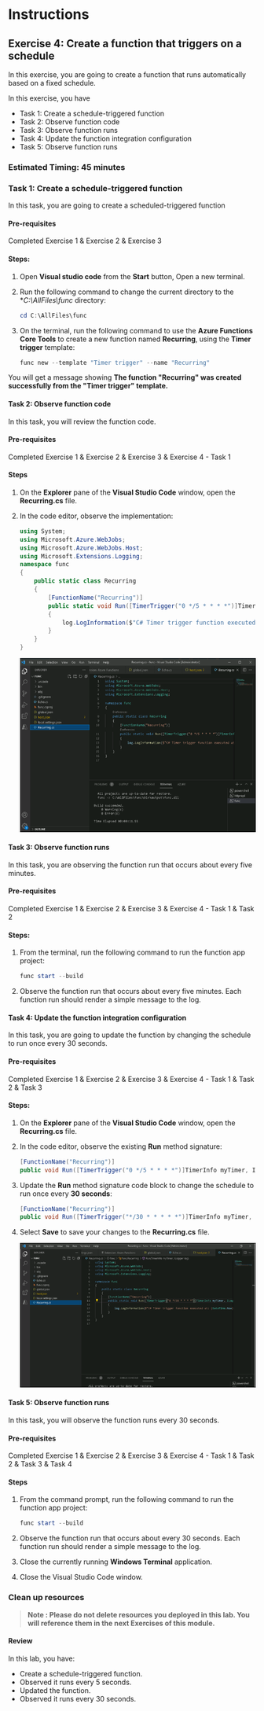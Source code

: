 # Instructions

## Exercise 4: Create a function that triggers on a schedule

In this exercise, you are going to create a function that runs automatically based on a fixed schedule.

In this exercise, you have

   + Task 1: Create a schedule-triggered function
   + Task 2: Observe function code
   + Task 3: Observe function runs
   + Task 4: Update the function integration configuration
   + Task 5: Observe function runs

### Estimated Timing: 45 minutes

### Task 1: Create a schedule-triggered function

In this task, you are going to create a scheduled-triggered function

#### Pre-requisites

Completed Exercise 1 & Exercise 2 & Exercise 3

#### Steps:

1. Open **Visual studio code** from the **Start** button, Open a new terminal.

1. Run the following command to change the current directory to the **C:\AllFiles\func* directory:

    ```powershell
    cd C:\AllFiles\func
    ```

1. On the terminal, run the following command to use the **Azure Functions Core Tools** to create a new function named **Recurring**, using the **Timer trigger** template:

    ```powershell
    func new --template "Timer trigger" --name "Recurring"
    ```

You will get a message showing **The function "Recurring" was created successfully from the "Timer trigger" template.**  

#### Task 2: Observe function code

In this task, you will review the function code.

#### Pre-requisites

Completed Exercise 1 & Exercise 2 & Exercise 3 & Exercise 4 - Task 1

#### Steps

1. On the **Explorer** pane of the **Visual Studio Code** window, open the **Recurring.cs** file.

1. In the code editor, observe the implementation:

    ```csharp
    using System;
    using Microsoft.Azure.WebJobs;
    using Microsoft.Azure.WebJobs.Host;
    using Microsoft.Extensions.Logging;    
    namespace func
    {
        public static class Recurring
        {
            [FunctionName("Recurring")]
            public static void Run([TimerTrigger("0 */5 * * * *")]TimerInfo myTimer, ILogger log)
            {
                log.LogInformation($"C# Timer trigger function executed at: {DateTime.Now}");
            }
        }
    }
    ```
        
   ![img](../media/recur1.png)

#### Task 3: Observe function runs

In this task, you are observing the function run that occurs about every five minutes.

#### Pre-requisites

Completed Exercise 1 & Exercise 2 & Exercise 3 & Exercise 4 - Task 1 & Task 2

#### Steps:

1. From the terminal, run the following command to run the function app project:

    ```powershell
    func start --build
    ```
    
1. Observe the function run that occurs about every five minutes. Each function run should render a simple message to the log.


#### Task 4: Update the function integration configuration

In this task, you are going to update the function by changing the schedule to run once every 30 seconds.

#### Pre-requisites

Completed Exercise 1 & Exercise 2 & Exercise 3 & Exercise 4 - Task 1 & Task 2 & Task 3

#### Steps:

1. On the **Explorer** pane of the **Visual Studio Code** window, open the **Recurring.cs** file.

1. In the code editor, observe the existing **Run** method signature:

    ```csharp
    [FunctionName("Recurring")]
    public void Run([TimerTrigger("0 */5 * * * *")]TimerInfo myTimer, ILogger log)
    ```

1. Update the **Run** method signature code block to change the schedule to run once every **30 seconds**:

    ```csharp
    [FunctionName("Recurring")]
    public void Run([TimerTrigger("*/30 * * * * *")]TimerInfo myTimer, ILogger log)
    ```

1. Select **Save** to save your changes to the **Recurring.cs** file.

    ![img](../media/recur2.png)

#### Task 5: Observe function runs

In this task, you will observe the function runs every 30 seconds.

#### Pre-requisites

Completed Exercise 1 & Exercise 2 & Exercise 3 & Exercise 4 - Task 1 & Task 2 & Task 3 & Task 4

#### Steps

1. From the command prompt, run the following command to run the function app project:

    ```powershell
    func start --build
    ```
     
1. Observe the function run that occurs about every 30 seconds. Each function run should render a simple message to the log.

1. Close the currently running **Windows Terminal** application.

1. Close the Visual Studio Code window.

### Clean up resources

>**Note : Please do not delete resources you deployed in this lab. You will reference them in the next Exercises of this module.**

#### Review

In this lab, you have:

- Create a schedule-triggered function.
- Observed it runs every 5 seconds.
- Updated the function.
- Observed it runs every 30 seconds.


